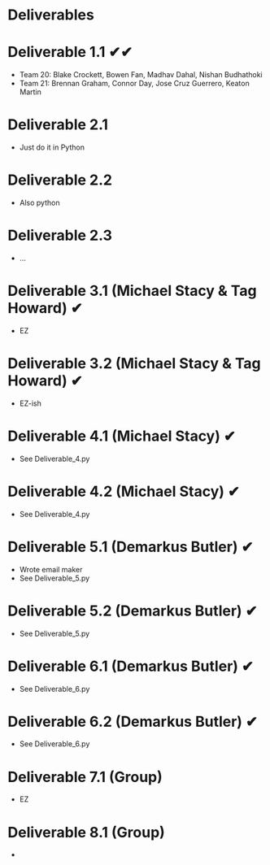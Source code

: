 # Deliverables

# Deliverable 1.1 ✔✔

- Team 20: Blake Crockett, Bowen Fan, Madhav Dahal, Nishan Budhathoki  
- Team 21: Brennan Graham, Connor Day, Jose Cruz Guerrero, Keaton Martin

# Deliverable 2.1 

- Just do it in Python

# Deliverable 2.2 

- Also python

# Deliverable 2.3 

- ...

# Deliverable 3.1 (Michael Stacy & Tag Howard) ✔

- EZ

# Deliverable 3.2 (Michael Stacy & Tag Howard) ✔

- EZ-ish

# Deliverable 4.1 (Michael Stacy) ✔

- See Deliverable_4.py

# Deliverable 4.2 (Michael Stacy) ✔

- See Deliverable_4.py

# Deliverable 5.1 (Demarkus Butler) ✔

- Wrote email maker
- See Deliverable_5.py

# Deliverable 5.2 (Demarkus Butler) ✔

- See Deliverable_5.py

# Deliverable 6.1 (Demarkus Butler) ✔

- See Deliverable_6.py

# Deliverable 6.2 (Demarkus Butler) ✔

- See Deliverable_6.py

# Deliverable 7.1 (Group) 

- EZ

# Deliverable 8.1 (Group)

-
